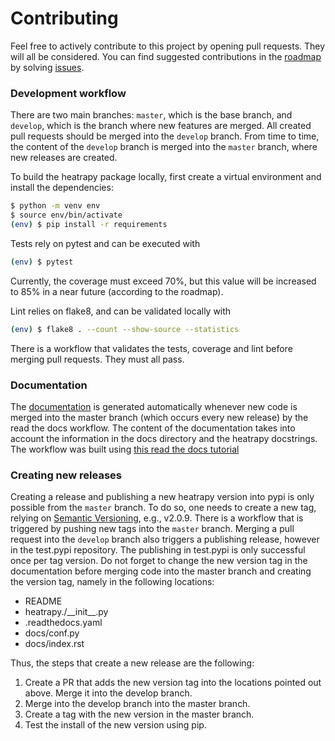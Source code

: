 # Contributing

Feel free to actively contribute to this project by opening pull
requests. They will all be considered. You can find suggested
contributions in the
[roadmap](https://github.com/djsilva99/heatrapy/wiki) by solving
[issues](https://github.com/djsilva99/heatrapy/issues).


### Development workflow

There are two main branches: `master`, which is the base branch, and
`develop`, which is the branch where new features are merged. All
created pull requests should be merged into the `develop` branch. From
time to time, the content of the `develop` branch is merged into the
`master` branch, where new releases are created.

To build the heatrapy package locally, first create a virtual
environment and install the dependencies:
```bash
$ python -m venv env
$ source env/bin/activate
(env) $ pip install -r requirements
```

Tests rely on pytest and can be executed with
```bash
(env) $ pytest
```

Currently, the coverage must exceed 70%, but this value will be
increased to 85% in a near future (according to the roadmap).

Lint relies on flake8, and can be validated locally with
```bash
(env) $ flake8 . --count --show-source --statistics
```

There is a workflow that validates the tests, coverage and lint before
merging pull requests. They must all pass.


### Documentation
The
[documentation](https://heatrapy.readthedocs.io/en/latest/index.html)
is generated automatically whenever new code is merged into the master
branch (which occurs every new release) by the read the docs
workflow. The content of the documentation takes into account the
information in the docs directory and the heatrapy docstrings. The
workflow was built using [this read the docs
tutorial](https://docs.readthedocs.io/en/stable/tutorial/index.html)


### Creating new releases

Creating a release and publishing a new heatrapy version into pypi is
only possible from the `master` branch. To do so, one needs to create
a new tag, relying on [Semantic Versioning](http://semver.org/), e.g.,
v2.0.9. There is a workflow that is triggered by pushing new tags into
the `master` branch. Merging a pull request into the `develop` branch
also triggers a publishing release, however in the test.pypi
repository. The publishing in test.pypi is only successful once per
tag version. Do not forget to change the new version tag in the
documentation before merging code into the master branch and creating
the version tag, namely in the following locations:

- README
- heatrapy./\_\_init\_\_.py
- .readthedocs.yaml
- docs/conf.py
- docs/index.rst

Thus, the steps that create a new release are the following:

1. Create a PR that adds the new version tag into the locations
   pointed out above. Merge it into the develop branch.
2. Merge into the develop branch into the master branch.
3. Create a tag with the new version in the master branch.
4. Test the install of the new version using pip.
